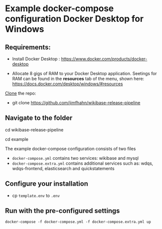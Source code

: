 # Example docker-compose configuration Docker Desktop for Windows

## Requirements:

* Install Docker Desktop : https://www.docker.com/products/docker-desktop

* Allocate 8 gigs of RAM to your Docker Desktop application. Seetings for RAM can be found in the **resources** tab of the menu, shown here: https://docs.docker.com/desktop/windows/#resources

[Clone](https://docs.github.com/en/github/creating-cloning-and-archiving-repositories/cloning-a-repository-from-github/cloning-a-repository#cloning-a-repository) the repo: 

* git clone https://github.com/jimfhahn/wikibase-release-pipeline

## Navigate to the folder

cd wikibase-release-pipeline

cd example

The example docker-compose configuration consists of two files

* `docker-compose.yml` contains two services: wikibase and mysql
* `docker-compose.extra.yml` contains additional services such as: wdqs, wdqs-frontend, elasticsearch and quickstatements 

## Configure your installation

* cp `template.env` to `.env`

## Run with the pre-configured settings

```
docker-compose -f docker-compose.yml -f docker-compose.extra.yml up
```
